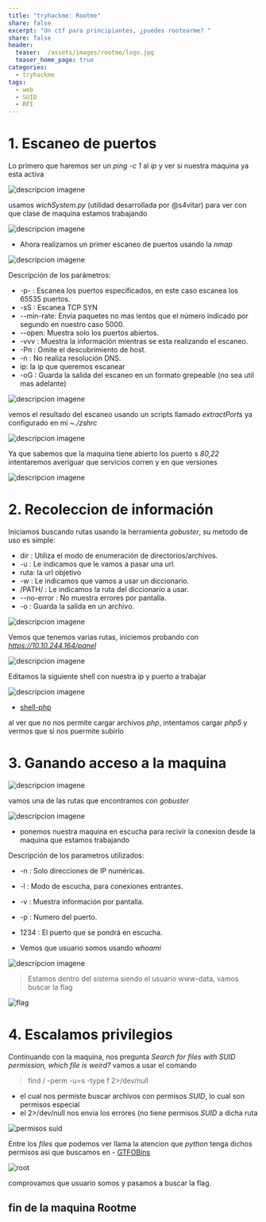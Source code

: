 ```yaml
---
title: "tryhackme: Rootme"
share: false
excerpt: "Un ctf para principiantes, ¿puedes rootearme? "
share: false
header:
  teaser:  /assets/images/rootme/logo.jpg
  teaser_home_page: true
categories:
  - tryhackme
tags:
  - web
  - SUID
  - RFI
---
```


# 1. Escaneo de puertos

Lo primero que haremos ser un *ping -c 1* al _ip_ y ver si nuestra maquina ya esta activa

![descripcion imagene](/assets/images/rootme/ping.png)

usamos *wichSystem.py* (utilidad desarrollada por @s4vitar) para ver con que clase de maquina estamos trabajando

![descripcion imagene](/assets/images/rootme/linux.png)

- Ahora realizamos un primer escaneo de puertos usando la *nmap*

![descripcion imagene](/assets/images/rootme/nmap1.png)

Descripción de los parámetros:

- -p- : Escanea los puertos especificados, en este caso escanea los 65535 puertos.
- -sS : Escanea TCP SYN
- --min-rate: Envía paquetes no mas lentos que el número indicado por segundo en nuestro caso 5000. 
- --open: Muestra solo los puertos abiertos.
- -vvv : Muestra la información mientras se esta realizando el escaneo.
- -Pn : Omite el descubrimiento de host.
- -n : No realiza resolución DNS.
- ip: la ip que queremos escanear
- -oG : Guarda la salida del escaneo en un formato grepeable (no sea util mas adelante)

![descripcion imagene](/assets/images/rootme/linux1.png)

vemos el resultado del escaneo usando un scripts llamado _extractPorts_ ya configurado en mi _~./zshrc_

![descripcion imagene](/assets/images/rootme/ports.png)

Ya que sabemos que la maquina tiene abierto los puerto s *80,22*  intentaremos averiguar que servicios corren y en que versiones

![descripcion imagene](/assets/images/rootme/nmap2.png)

# 2. Recoleccion de información

Iniciamos buscando rutas usando la herramienta *gobuster*, su metodo de uso es simple:

- dir : Utiliza el modo de enumeración de directorios/archivos.
- -u : Le indicamos que le vamos a pasar una url.
- ruta: la url objetivo
- -w : Le indicamos que vamos a usar un diccionario.
- /PATH/ : Le indicamos la ruta del diccionario a usar.
- --no-error : No muestra errores por pantalla.
- -o : Guarda la salida en un archivo.

![descripcion imagene](/assets/images/rootme/gobuster.png)

Vemos que tenemos varias rutas, iniciemos probando con *https://10.10.244.164/panel*

![descripcion imagene](/assets/images/rootme/panel.png)

Editamos la siguiente shell con nuestra ip y puerto a trabajar

![descripcion imagene](/assets/images/rootme/shell.png)

- [shell-php](http://https://github.com/pentestmonkey/php-reverse-shell)

al ver que no nos permite cargar archivos *php*, intentamos cargar *php5* y vermos que si nos puermite subirlo

# 3. Ganando acceso a la maquina

![descripcion imagene](/assets/images/rootme/shell2.png)

vamos una de las rutas que encontramos con _gobuster_ 

![descripcion imagene](/assets/images/rootme/shell3.png)

- ponemos nuestra maquina en escucha para recivir la conexion desde la maquina que estamos trabajando

Descripción de los parametros utilizados:

- -n : Solo direcciones de IP numéricas.
- -l : Modo de escucha, para conexiones entrantes.
- -v : Muestra información por pantalla.
- -p : Numero del puerto. 
- 1234 : El puerto que se pondrá en escucha.

- Vemos que usuario somos usando *whoami*

![descripcion imagene](/assets/images/rootme/user.png)

> Estamos dentro del sistema siendo el usuario www-data, vamos buscar la flag

![flag](/assets/images/rootme/flag.png)

# 4. Escalamos privilegios

Continuando con la maquina, nos pregunta *Search for files with SUID permission, which file is weird?*
vamos a usar el comando 

>  find / -perm -u=s -type f 2>/dev/null

- el cual nos permiste buscar archivos con permisos *SUID*, lo cual son permisos especial
- el 2>/dev/null nos envia los errores (no tiene permisos *SUID* a dicha ruta

![permisos suid](/assets/images/rootme/suid.png)

Entre los *files* que podemos ver llama la atencion que *python* tenga dichos permisos asi que buscamos en - [GTFOBins](https://gtfobins.github.io/)

![root](/assets/images/rootme/root.png)

comprovamos que usuario somos y pasamos a buscar la flag.

## fin de la maquina Rootme


